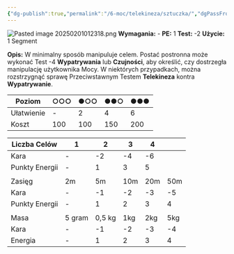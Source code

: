 ```yaml
---
{"dg-publish":true,"permalink":"/6-moc/telekineza/sztuczka/","dgPassFrontmatter":true}
---
```


![Pasted image 20250201012318.png](/img/user/6%20Obrazy/Pasted%20image%2020250201012318.png)
**Wymagania:** -
**PE:** 1
**Test:** -2
**Użycie:** 1 Segment

**Opis:** W minimalny sposób manipuluje celem. Postać postronna może wykonać Test -4 **Wypatrywania** lub **Czujności**, aby określić, czy dostrzegła manipulację użytkownika Mocy. W niektórych przypadkach, można rozstrzygnąć sprawę Przeciwstawnym Testem **Telekineza** kontra **Wypatrywanie**.

| Poziom     | ○○○ | ●○○ | ●●○ | ●●● |
| ---------- | --- | --- | --- | --- |
| Ułatwienie | -   | 2   | 4   | 6   |
| Koszt      | 100 | 100 | 150 | 200 |

| Liczba Celów   | 1      | 2      | 3   | 4   |     |
| -------------- | ------ | ------ | --- | --- | --- |
| Kara           | -      | -2     | -4  | -6  |     |
| Punkty Energii | -      | 1      | 3   | 5   |     |
|                |        |        |     |     |     |
| Zasięg         | 2m     | 5m     | 10m | 20m | 50m |
| Kara           | -      | -1     | -2  | -3  | -5  |
| Punkty Energii | -      | 1      | 2   | 3   | 4   |
|                |        |        |     |     |     |
| Masa           | 5 gram | 0,5 kg | 1kg | 2kg | 5kg |
| Kara           | -      | -1     | -2  | -3  | -4  |
| Energia        | -      | 1      | 2   | 3   | 4   |
